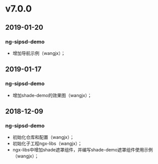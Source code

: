 # v7.0.0
## 2019-01-20
### ng-sipsd-demo
- 增加导航示例（wangjx）；

## 2019-01-17
### ng-sipsd-demo
- 增加shade-demo的效果图（wangjx）；

## 2018-12-09
### ng-sipsd-demo
- 初始化仓库和配置（wangjx）；
- 初始化子工程ngx-libs（wangjx）；
- ngx-libs中增加shade遮罩组件，并编写shade-demo遮罩组件使用示例（wangjx）；